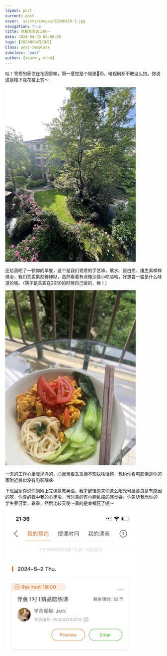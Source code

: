 ```yaml
---
layout: post
current: post
cover:  assets/images/20240429-1.jpg
navigation: True
title: 想着乖乖去上班～
date: 2024-04-29 08:00:00
tags: [2024年04月29日]
class: post-template
subclass: 'post'
author: [sauron, echo]
---
```


<p>哇！乖乖的家住在花园里嘛，第一感觉是个城堡🏯耶，电视剧都不敢这么拍。你说这是楼下栽花楼上赏～</p>

<p><img src="assets/images/20240429-0.jpg" alt="20240428-0" width="420" /></p>
<p>还给我晒了一顿你的早餐，这个是我们乖乖的手艺嘛，碳水、蛋白质、维生素样样俱全，我们乖乖果然棒棒哒，虽然看着有点像沙县小吃哈哈，好想尝一尝是什么味道的呢。（筷子是乖乖在2050的时候自己做的，棒！）</p>
<p><img src="assets/images/20240429-2.jpg" alt="20240428-2" width="420" /></p>
<p>一天的工作心里暖洋洋的，心里想着乖乖但不知找啥话题，想约你看电影但是你的家附近貌似没有电影院😭</p>
<!--<p><img src="assets/images/20240429-3.jpg" alt="20240428-3" width="300" height="200" /></p>-->
<p>下班回家你说你刚刚上完课是教英语，我才醒悟原来你这么阳光可爱善良是有原因的呀，你真的戳中我的心里啦。当时真的有小鹿乱撞的感觉😁。你告诉我当你的学生要可爱，乖乖，然后比较天使～真的是幸福死了呢～</p>
<p><img src="assets/images/20240429-4.jpg" alt="20240428-4" width="420" /></p>

